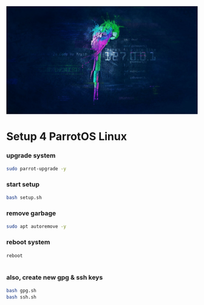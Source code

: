 <img src="./assets/parrotOS.jpg" alt="">

# Setup 4 ParrotOS Linux

### upgrade system
```bash
sudo parrot-upgrade -y
```


### start setup
```bash
bash setup.sh
```

### remove garbage
```bash
sudo apt autoremove -y
```

### reboot system
```bash
reboot
```

#

### also, create new gpg & ssh keys
```bash
bash gpg.sh
bash ssh.sh
```
